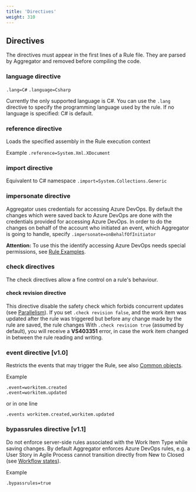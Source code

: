 ```yaml
---
title: 'Directives'
weight: 310
---
```


## Directives

The directives must appear in the first lines of a Rule file.
They are parsed by Aggregator and removed before compiling the code.

### language directive
`.lang=C#`
`.language=Csharp`

Currently the only supported language is C#. 
You can use the `.lang` directive to specify the programming language used by the rule.
If no language is specified: C# is default.

### reference directive
Loads the specified assembly in the Rule execution context

Example
`.reference=System.Xml.XDocument`

### import directive
Equivalent to C# namespace
`.import=System.Collections.Generic`

### impersonate directive
Aggregator uses credentials for accessing Azure DevOps. By default the changes which 
were saved back to Azure DevOps are done with the credentials provided for accessing 
Azure DevOps.
In order to do the changes on behalf of the account who initiated an event, which Aggregator is going to handle, 
specify
`.impersonate=onBehalfOfInitiator`

**Attention:** To use this the identify accessing Azure DevOps needs special permissions, 
see [Rule Examples](../../setup/#azure-devops-personal-access-token--PAT-).

### check directives
The check directives allow a fine control on a rule's behaviour.

#### check revision directive
This directive disable the safety check which forbids concurrent updates (see [Parallelism](../../design/parallelism/)).
If you set `.check revision false`, and the work item was updated after the rule was triggered but before any change made by the rule are saved, the rule changes 
With `.check revision true` (assumed by default), you will receive a **VS403351** error, in case the work item changed in between the rule reading and writing.

### event directive [v1.0]
Restricts the events that may trigger the Rule, see also [Common objects](../common-rule-objects).

Example
```
.event=workitem.created
.event=workitem.updated
```
or in one line
```
.events workitem.created,workitem.updated
```

### bypassrules directive [v1.1]

Do not enforce server-side rules associated with the Work Item Type while saving changes.
By default Aggregator enforces Azure DevOps rules, e.g. a User Story in Agile Process cannot transition directly from New to Closed (see [Workflow states](https://docs.microsoft.com/en-us/azure/devops/boards/work-items/workflow-and-state-categories?view=azure-devops&tabs=agile-process#workflow-states)).

Example
```
.bypassrules=true
```
